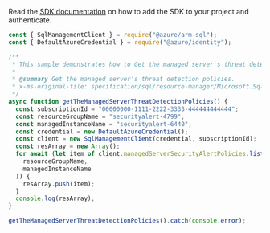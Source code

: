 Read the [SDK documentation](https://github.com/Azure/azure-sdk-for-js/blob/%40azure%2Farm-sql_9.0.1/sdk/sql/arm-sql/README.md) on how to add the SDK to your project and authenticate.

```javascript
const { SqlManagementClient } = require("@azure/arm-sql");
const { DefaultAzureCredential } = require("@azure/identity");

/**
 * This sample demonstrates how to Get the managed server's threat detection policies.
 *
 * @summary Get the managed server's threat detection policies.
 * x-ms-original-file: specification/sql/resource-manager/Microsoft.Sql/preview/2020-11-01-preview/examples/ManagedServerSecurityAlertListByInstance.json
 */
async function getTheManagedServerThreatDetectionPolicies() {
  const subscriptionId = "00000000-1111-2222-3333-444444444444";
  const resourceGroupName = "securityalert-4799";
  const managedInstanceName = "securityalert-6440";
  const credential = new DefaultAzureCredential();
  const client = new SqlManagementClient(credential, subscriptionId);
  const resArray = new Array();
  for await (let item of client.managedServerSecurityAlertPolicies.listByInstance(
    resourceGroupName,
    managedInstanceName
  )) {
    resArray.push(item);
  }
  console.log(resArray);
}

getTheManagedServerThreatDetectionPolicies().catch(console.error);
```

